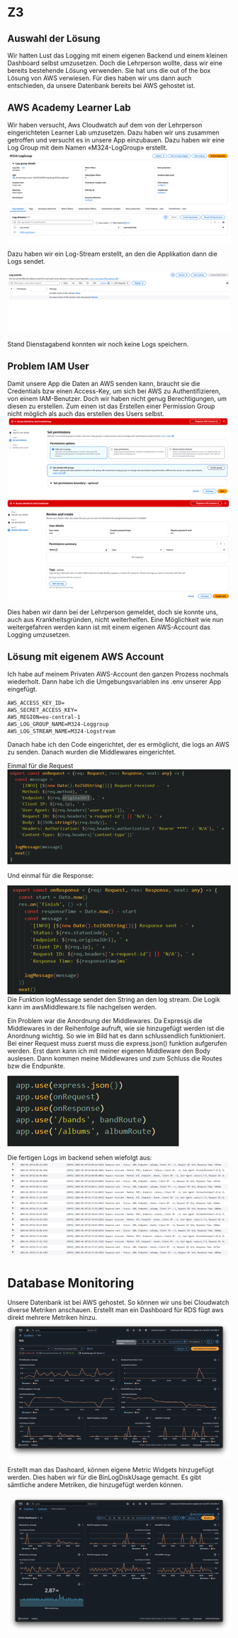 # Z3

## Auswahl der Lösung

Wir hatten Lust das Logging mit einem eigenen Backend und einem kleinen Dashboard selbst umzusetzen. Doch die Lehrperson wollte, dass wir eine bereits bestehende Lösung verwenden. Sie hat uns die out of the box Lösung von AWS verwiesen. Für dies haben wir uns dann auch entschieden, da unsere Datenbank bereits bei AWS gehostet ist.

## AWS Academy Learner Lab

Wir haben versucht, Aws Cloudwatch auf dem von der Lehrperson eingerichteten Learner Lab umzusetzen. Dazu haben wir uns zusammen getroffen und versucht es in unsere App einzubauen. Dazu haben wir eine Log Group mit dem Namen «M324-LogGroup» erstellt.
![LogGroup](/assets/img/LogGroup.png)

Dazu haben wir ein Log-Stream erstellt, an den die Applikation dann die Logs sendet.

![LogGroup](/assets/img/log-stream.png)

Stand Dienstagabend konnten wir noch keine Logs speichern.

## Problem IAM User

Damit unsere App die Daten an AWS senden kann, braucht sie die Credentials bzw einen Access-Key, um sich bei AWS zu Authentifizieren, von einem IAM-Benutzer. Doch wir haben nicht genug Berechtigungen, um diesen zu erstellen. Zum einen ist das Erstellen einer Permission Group nicht möglich als auch das erstellen des Users selbst.
![LogGroup](/assets/img/error1.png)
![LogGroup](/assets/img/error2.png)

Dies haben wir dann bei der Lehrperson gemeldet, doch sie konnte uns, auch aus Krankheitsgründen, nicht weiterhelfen. Eine Möglichkeit wie nun weitergefahren werden kann ist mit einem eigenen AWS-Account das Logging umzusetzen.

## Lösung mit eigenem AWS Account

Ich habe auf meinem Privaten AWS-Account den ganzen Prozess nochmals wiederholt. Dann habe ich die Umgebungsvariablen ins .env unserer App eingefügt.

```.env
AWS_ACCESS_KEY_ID=
AWS_SECRET_ACCESS_KEY=
AWS_REGION=eu-central-1
AWS_LOG_GROUP_NAME=M324-Loggroup
AWS_LOG_STREAM_NAME=M324-Logstream
```

Danach habe ich den Code eingerichtet, der es ermöglicht, die logs an AWS zu senden. Danach wurden die Middlewares eingerichtet.

Einmal für die Request
![LogGroup](/assets/img/request-code.png)

Und einmal für die Response:

![LogGroup](/assets/img/response-code.png)
Die Funktion logMessage sendet den String an den log stream. Die Logik kann im awsMiddleware.ts file nachgelsen werden.

Ein Problem war die Anordnung der Middlewares. Da Expressjs die Middlewares in der Reihenfolge aufruft, wie sie hinzugefügt werden ist die Anordnung wichtig. So wie im Bild hat es dann schlussendlich funktioniert. Bei einer Request muss zuerst muss die express.json() funktion aufgerufen werden. Erst dann kann ich mit meiner eigenen Middleware den Body auslesen. Dann kommen meine Middlewares und zum Schluss die Routes bzw die Endpunkte.

![LogGroup](/assets/img/middleware-anordnung.png)

Die fertigen Logs im backend sehen wiefolgt aus:
![LogGroup](/assets/img/aws-logs.png)

# Database Monitoring

Unsere Datenbank ist bei AWS gehostet. So können wir uns bei Cloudwatch diverse Metriken anschauen.
Erstellt man ein Dashboard für RDS fügt aws direkt mehrere Metriken hinzu.
![LogGroup](/assets/img/cloudwatch-rds.png)

Erstellt man das Dashoard, können eigene Metric Widgets hinzugefügt werden. Dies haben wir für die BinLogDiskUsage gemacht. Es gibt sämtliche andere Metriken, die hinzugefügt werden können.

![LogGroup](/assets/img/cloudwatch-dash-new-diagram.png)
